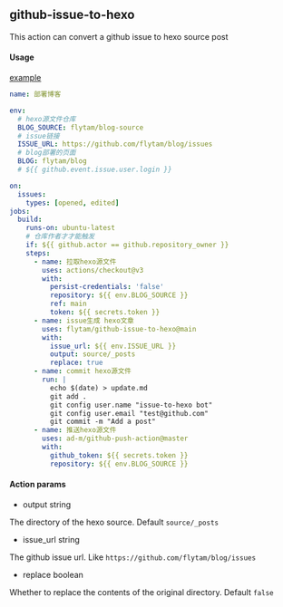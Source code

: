 ## github-issue-to-hexo

This action can convert a github issue to hexo source post

#### Usage

[example](https://github.com/flytam/blog/issues/27)

```yml
name: 部署博客

env:
  # hexo源文件仓库
  BLOG_SOURCE: flytam/blog-source
  # issue链接
  ISSUE_URL: https://github.com/flytam/blog/issues
  # blog部署的页面
  BLOG: flytam/blog
  # ${{ github.event.issue.user.login }}

on:
  issues:
    types: [opened, edited]
jobs:
  build:
    runs-on: ubuntu-latest
    # 仓库作者才才能触发
    if: ${{ github.actor == github.repository_owner }}
    steps:
      - name: 拉取hexo源文件
        uses: actions/checkout@v3
        with:
          persist-credentials: 'false'
          repository: ${{ env.BLOG_SOURCE }}
          ref: main
          token: ${{ secrets.token }}
      - name: issue生成 hexo文章
        uses: flytam/github-issue-to-hexo@main
        with:
          issue_url: ${{ env.ISSUE_URL }}
          output: source/_posts
          replace: true
      - name: commit hexo源文件
        run: |
          echo $(date) > update.md
          git add .
          git config user.name "issue-to-hexo bot"
          git config user.email "test@github.com"
          git commit -m "Add a post"
      - name: 推送hexo源文件
        uses: ad-m/github-push-action@master
        with:
          github_token: ${{ secrets.token }}
          repository: ${{ env.BLOG_SOURCE }}
```

#### Action params

- output string

The directory of the hexo source. Default `source/_posts`

- issue_url string

The github issue url. Like `https://github.com/flytam/blog/issues`

- replace boolean

Whether to replace the contents of the original directory. Default `false`
